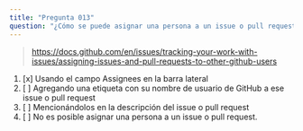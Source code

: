 ```yaml
---
title: "Pregunta 013"
question: "¿Cómo se puede asignar una persona a un issue o pull request?"
---
```



> https://docs.github.com/en/issues/tracking-your-work-with-issues/assigning-issues-and-pull-requests-to-other-github-users
1. [x] Usando el campo Assignees en la barra lateral
1. [ ] Agregando una etiqueta con su nombre de usuario de GitHub a ese issue o pull request
1. [ ] Mencionándolos en la descripción del issue o pull request
1. [ ] No es posible asignar una persona a un issue o pull request.
